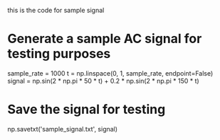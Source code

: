  this is the code for sample signal
 
# Generate a sample AC signal for testing purposes
sample_rate = 1000
t = np.linspace(0, 1, sample_rate, endpoint=False)
signal = np.sin(2 * np.pi * 50 * t) + 0.2 * np.sin(2 * np.pi * 150 * t)

# Save the signal for testing
np.savetxt('sample_signal.txt', signal)
